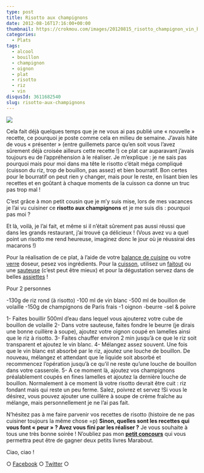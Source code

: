 ```yaml
---
type: post
title: Risotto aux champignons
date: 2012-08-16T17:16:00+00:00
thumbnail: https://crokmou.com/images/20120815_risotto_champignon_vin_blanc_0017.jpg
categories:
  - Plats
tags:
  - alcool
  - bouillon
  - champignon
  - oignon
  - plat
  - risotto
  - riz
  - vin
disqusId: 3611682540
slug: risotto-aux-champignons
---
```


[![](http://4.bp.blogspot.com/-obUwZHiMv-8/UC0TptLmYLI/AAAAAAAADRc/S1oDwbG8JjM/s320/20120815_risotto_champignon_vin_blanc_bann.jpg)](http://4.bp.blogspot.com/-obUwZHiMv-8/UC0TptLmYLI/AAAAAAAADRc/S1oDwbG8JjM/s1600/20120815_risotto_champignon_vin_blanc_bann.jpg)

Cela fait déjà quelques temps que je ne vous ai pas publié une « nouvelle » recette, ce pourquoi je poste comme cela en milieu de semaine. J’avais hâte de vous « présenter » (entre guillemets parce qu’en soit vous l’avez sûrement déjà croisée ailleurs cette recette !) ce plat car auparavant j’avais toujours eu de l’appréhension à le réaliser. Je m’explique : je ne sais pas pourquoi mais pour moi dans ma tête le risotto c’était méga compliqué (cuisson du riz, trop de bouillon, pas assez) et bien bourratif. Bon certes pour le bourratif on peut rien y changer, mais pour le reste, en lisant bien les recettes et en goûtant à chaque moments de la cuisson ca donne un truc pas trop mal !

C’est grâce à mon petit cousin que je m’y suis mise, lors de mes vacances je l’ai vu cuisiner ce **risotto aux champignons** et je me suis dis : pourquoi pas moi ?

Et là, voilà, je l’ai fait, et même si il n’était sûrement pas aussi réussi que dans les grands restaurant, j’ai trouvé ça délicieux ! (Vous avez vu a quel point un risotto me rend heureuse, imaginez donc le jour où je réussirai des macarons !)

Pour la réalisation de ce plat, à l’aide de votre [balance de cuisine](http://www.rueducommerce.fr/m/pl/malid:9633601) ou votre [verre](http://www.rueducommerce.fr/m/pl/malid:4769908) doseur, pesez vos ingrédients. Pour la [cuisson](http://www.rueducommerce.fr/m/pl/malid:24), utilisez un [faitout](http://www.rueducommerce.fr/m/pl/malid:15123303) ou une [sauteuse](http://www.rueducommerce.fr/m/pl/malid:15123301) (c’est peut être mieux) et pour la dégustation servez dans de belles [assiettes](http://www.rueducommerce.fr/m/pl/malid:4769879) !

Pour 2 personnes

-130g de riz rond (à risotto)
-100 ml de vin blanc
-500 ml de bouillon de volaille
-150g de champignons de Paris frais
-1 oignon
-beurre
-sel & poivre

1- Faites bouillir 500ml d’eau dans lequel vous ajouterez votre cube de bouillon de volaille
2- Dans votre sauteuse, faites fondre le beurre (je dirais une bonne cuillère à soupe), ajoutez votre oignon coupé en lamelles ainsi que le riz à risotto.
3- Faites chauffer environ 2 min jusqu’à ce que le riz soit transparent et ajoutez le vin blanc.
4- Mélangez assez souvent. Une fois que le vin blanc est absorbé par le riz, ajoutez une louche de bouillon. De nouveau, mélangez et attendant que le liquide soit absorbé et recommencez l’opération jusqu’à ce qu’il ne reste qu’une louche de bouillon dans votre casserole.
5- A ce moment là, ajoutez vos champignons préalablement coupés en fines lamelles et ajoutez la dernière louche de bouillon. Normalement à ce moment là votre risotto devrait être cuit : riz fondant mais qui reste un peu ferme. Salez, poivrez et servez !Si vous le désirez, vous pouvez ajouter une cuillère à soupe de crème fraîche au mélange, mais personnellement je ne l’ai pas fait.

N’hésitez pas à me faire parvenir vos recettes de risotto (histoire de ne pas cuisiner toujours la même chose =p)
**Sinon, quelles sont les recettes qui vous font « peur » ? Avez vous fini par les réaliser ?**
Je vous souhaite à tous une très bonne soirée ! N’oubliez pas mon **[petit concours](http://www.crokmou.com/2012/08/concours-tirage-au-sort-pour-feter-la.html)** qui vous permettra peut être de gagner deux petits livres Marabout.

Ciao, ciao !

○ [Facebook](https://www.facebook.com/crokmou.blog) ○ [Twitter](https://twitter.com/Crokmou) ○